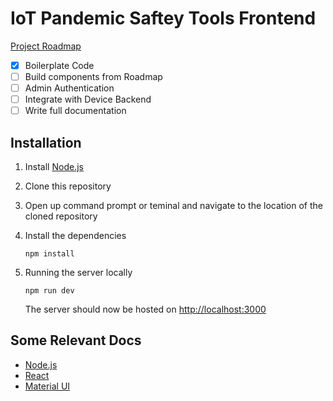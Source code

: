 # IoT Pandemic Saftey Tools Frontend

[Project Roadmap](https://github.com/SWENG-Group-9/Frontend/projects/1)

- [x] Boilerplate Code
- [ ] Build components from Roadmap
- [ ] Admin Authentication
- [ ] Integrate with Device Backend
- [ ] Write full documentation

## Installation

1. Install [Node.js](https://nodejs.org)
2. Clone this repository
3. Open up command prompt or teminal and navigate to the location of the cloned repository
4. Install the dependencies

   ```Shell Session
   npm install
   ```

5. Running the server locally

   ```Shell Session
   npm run dev
   ```

   The server should now be hosted on [http://localhost:3000](http://localhost:3000)

## Some Relevant Docs

- [Node.js](https://nodejs.org/en/docs/)
- [React](https://reactjs.org/docs/getting-started.html)
- [Material UI](https://material-ui.com/)
